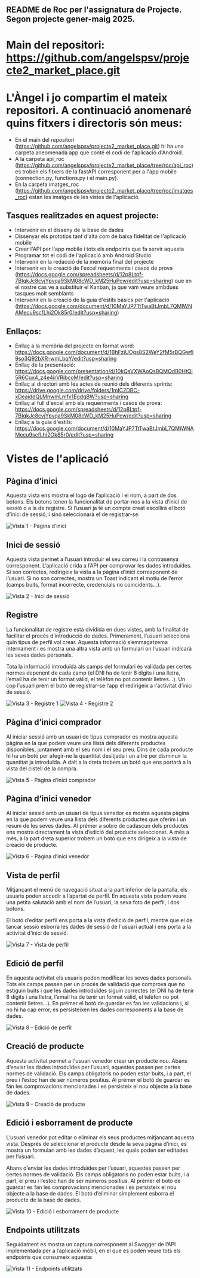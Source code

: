 ## README de Roc per l'assignatura de Projecte. Segon projecte gener-maig 2025.

# Main del repositori: https://github.com/angelspsv/projecte2_market_place.git

# L'Àngel i jo compartim el mateix repositori. A continuació anomenaré quins fitxers i directoris són meus:

+ En el main del repositori (https://github.com/angelspsv/projecte2_market_place.git) hi ha una carpeta aneomenada app que conté el codi de l'aplicació d'Android.
+ A la carpeta api_roc (https://github.com/angelspsv/projecte2_market_place/tree/roc/api_roc) es troben els fitxers de la fastAPI corresponent per a l'app mobile (connection.py, functions.py i el main.py).
+ En la carpeta imatges_roc (https://github.com/angelspsv/projecte2_market_place/tree/roc/imatges_roc) estan les imatges de les vistes de l'aplicació.

## Tasques realitzades en aquest projecte:

- Intervenir en el disseny de la base de dades
- Dissenyar els prototips tant d'alta com de baixa fidelitat de l'aplicació mobile
- Crear l'API per l'app mobile i tots els endpoints que fa servir aquesta
- Programar tot el codi de l'aplicació amb Android Studio
- Intervenir en la redacció de la memòria final del projecte
- Intervenir en la creació de l'excel requeriments i casos de prova (https://docs.google.com/spreadsheets/d/12p8Ltpf-7BIqkJc8cvjYpvqa9SkM08cWD_kM25HuPcw/edit?usp=sharing) que en el nostre cas ve a substituir el Kanban, ja que vam veure ambdues tasques molt semblants
- Intervenir en la creació de la guia d'estils bàsics per l'aplicació (https://docs.google.com/document/d/10MaYJP7TtTwaBtJmbL7QMlWNAMecu9scfLhi2Ok85r0/edit?usp=sharing)

## Enllaços:

+ Enllaç a la memòria del projecte en format word: https://docs.google.com/document/d/1BhFzjUOgs8S2WeY2fM5rBQGwfl9so3Q92bXR-wmLbqY/edit?usp=sharing
+ Enllaç de la presentació: https://docs.google.com/presentation/d/10kQsVXWAoQsBQMQdB0HtQi5R6Cux4_z4e4irVRibcoM/edit?usp=sharing
+ Enllaç al directori amb les actes de reunió dels diferents sprints: https://drive.google.com/drive/folders/1mIC2DBC-xDeaiddQLMnwmLmfx1EgdgBW?usp=sharing
+ Enllaç al full d'excel amb els requeriments i casos de prova: https://docs.google.com/spreadsheets/d/12p8Ltpf-7BIqkJc8cvjYpvqa9SkM08cWD_kM25HuPcw/edit?usp=sharing
+ Enllaç a la guia d'estils: https://docs.google.com/document/d/10MaYJP7TtTwaBtJmbL7QMlWNAMecu9scfLhi2Ok85r0/edit?usp=sharing

# Vistes de l'aplicació

## Pàgina d’inici

Aquesta vista ens mostra el logo de l’aplicació i el nom, a part de dos botons. Els botons tenen la funcionalitat de portar-nos a la vista d’inici de sessió o a la de registre. Si l’usuari ja té un compte creat escollirà el botó d’inici de sessió, i sinó seleccionarà el de registrar-se.

![Vista 1 - Pàgina d’inici](imatges_roc/pagina_inici.png)

## Inici de sessió

Aquesta vista permet a l’usuari introduir el seu correu i la contrasenya corresponent. L’aplicació crida a l’API per comprovar les dades introduïdes. Si son correctes, redirigeix la vista a la pàgina d’inici corresponent de l’usuari. Si no son correctes, mostra un Toast indicant el motiu de l’error (camps buits, format incorrecte, credencials no coincidents…).

![Vista 2 - Inici de sessió](imatges_roc/login.png)

## Registre

La funcionalitat de registre està dividida en dues vistes, amb la finalitat de facilitar el procés d’introducció de dades. Primerament, l’usuari selecciona quin tipus de perfil vol crear. Aquesta informació s’emmagatzema internament i es mostra una altra vista amb un formulari on l’usuari indicarà les seves dades personals.

Tota la informació introduïda als camps del formulari és validada per certes normes depenent de cada camp (el DNI ha de tenir 8 dígits i una lletra, l’email ha de tenir un format vàlid, el telèfon no pot contenir lletres…). Un cop l’usuari prem el botó de registrar-se l’app el redirigeix a l'activitat d’inici de sessió.

![Vista 3 - Registre 1](imatges_roc/registre1.png)
![Vista 4 - Registre 2](imatges_roc/registre2.png)

## Pàgina d’inici comprador

Al iniciar sessió amb un usuari de tipus comprador es mostra aquesta pàgina en la que podem veure una llista dels diferents productes disponibles, juntament amb el seu nom i el seu preu. Dins de cada producte hi ha un botó per afegir-ne la quantitat desitjada i un altre per disminuir la quantitat ja introduïda. A dalt a la dreta trobem un botó que ens portarà a la vista del cistell de la compra.

![Vista 5 - Pàgina d’inici comprador](imatges_roc/home_buyer.png)

## Pàgina d’inici venedor

Al iniciar sessió amb un usuari de tipus venedor es mostra aquesta pàgina en la que podem veure una llista dels diferents productes que oferim i un resum de les seves dades. Al prémer a sobre de cadascun dels productes ens mostra directament la vista d’edició del producte seleccionat. A més a més, a la part dreta superior trobem un botó que ens dirigeix a la vista de creació de producte.

![Vista 6 - Pàgina d’inici venedor](imatges_roc/seller_home.png)

## Vista de perfil

Mitjançant el menú de navegació situat a la part inferior de la pantalla, els usuaris poden accedir a l’apartat de perfil. En aquesta vista podem veure una petita salutació amb el nom de l’usuari, la seva foto de perfil, i dos botons.

El botó d’editar perfil ens porta a la vista d’edició de perfil, mentre que el de tancar sessió esborra les dades de sessió de l'usuari actual i ens porta a la activitat d’inici de sessió.

![Vista 7 - Vista de perfil](imatges_roc/vista_perfil.png)

## Edició de perfil

En aquesta activitat els usuaris poden modificar les seves dades personals. Tots els camps passen per un procés de validació que comprova que no estiguin buits i que les dades introduïdes siguin correctes (el DNI ha de tenir 8 dígits i una lletra, l’email ha de tenir un format vàlid, el telèfon no pot contenir lletres…). En prémer el botó de guardar es fan les validacions i, si no hi ha cap error, es persisteixen les dades corresponents a la base de dades.

![Vista 8 - Edició de perfil](imatges_roc/editar_perfil.png)

## Creació de producte

Aquesta activitat permet a l'usuari venedor crear un producte nou. Abans d’enviar les dades introduïdes per l’usuari, aquestes passen per certes normes de validació. Els camps obligatoris no poden estar buits, i a part, el preu i l’estoc han de ser números positius. Al prémer el botó de guardar es fan les comprovacions mencionades i es persisteix el nou objecte a la base de dades.

![Vista 9 - Creació de producte](imatges_roc/create_product.png)

## Edició i esborrament de producte

L’usuari venedor pot editar o eliminar els seus productes mitjançant aquesta vista. Després de seleccionar el producte desde la seva pàgina d’inici, es mostra un formulari amb les dades d’aquest, les quals poden ser editades per l’usuari.

Abans d’enviar les dades introduïdes per l’usuari, aquestes passen per certes normes de validació. Els camps obligatoris no poden estar buits, i a part, el preu i l’estoc han de ser números positius. Al prémer el botó de guardar es fan les comprovacions mencionades i es persisteix el nou objecte a la base de dades. El botó d’eliminar simplement esborra el producte de la base de dades.

![Vista 10 - Edició i esborrament de producte](imatges_roc/edit_product.png)

## Endpoints utilitzats

Seguidament es mostra un captura corresponent al Swagger de l’API implementada per a l’aplicació mòbil, en el que es poden veure tots els endpoints que consumeix aquesta:

![Vista 11 - Endpoints utilitzats](imatges_roc/endpoints.png)
